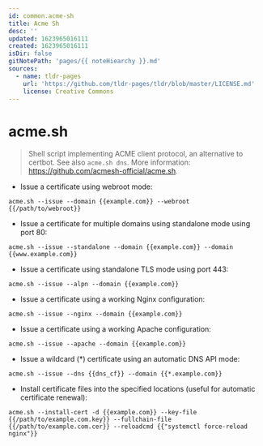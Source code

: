 ```yaml
---
id: common.acme-sh
title: Acme Sh
desc: ''
updated: 1623965016111
created: 1623965016111
isDir: false
gitNotePath: 'pages/{{ noteHiearchy }}.md'
sources:
  - name: tldr-pages
    url: 'https://github.com/tldr-pages/tldr/blob/master/LICENSE.md'
    license: Creative Commons
---
```

# acme.sh

> Shell script implementing ACME client protocol, an alternative to certbot.
> See also `acme.sh dns`.
> More information: <https://github.com/acmesh-official/acme.sh>.

- Issue a certificate using webroot mode:

`acme.sh --issue --domain {{example.com}} --webroot {{/path/to/webroot}}`

- Issue a certificate for multiple domains using standalone mode using port 80:

`acme.sh --issue --standalone --domain {{example.com}} --domain {{www.example.com}}`

- Issue a certificate using standalone TLS mode using port 443:

`acme.sh --issue --alpn --domain {{example.com}}`

- Issue a certificate using a working Nginx configuration:

`acme.sh --issue --nginx --domain {{example.com}}`

- Issue a certificate using a working Apache configuration:

`acme.sh --issue --apache --domain {{example.com}}`

- Issue a wildcard (\*) certificate using an automatic DNS API mode:

`acme.sh --issue --dns {{dns_cf}} --domain {{*.example.com}}`

- Install certificate files into the specified locations (useful for automatic certificate renewal):

`acme.sh --install-cert -d {{example.com}} --key-file {{/path/to/example.com.key}} --fullchain-file {{/path/to/example.com.cer}} --reloadcmd {{"systemctl force-reload nginx"}}`

